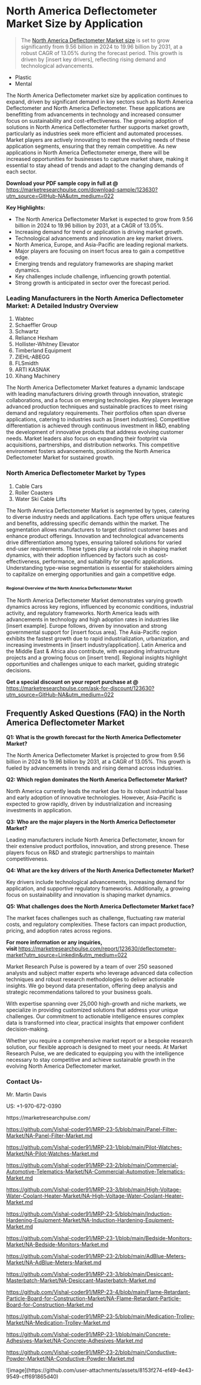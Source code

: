 <h1>North America Deflectometer Market&nbsp;Size by Application</h1><blockquote><p>The <a href="https://marketresearchpulse.com/download-sample/123630?utm_source=GitHub-NA&amp;utm_medium=022">North America Deflectometer Market size</a> is set to grow significantly from 9.56 billion in 2024 to 19.96 billion by 2031, at a robust CAGR of 13.05% during the forecast period. This growth is driven by [insert key drivers], reflecting rising demand and technological advancements.</p></blockquote><ul><li>Plastic <li> Mental</li></ul><p>The North America Deflectometer market size by application continues to expand, driven by significant demand in key sectors such as North America Deflectometer and North America Deflectometer. These applications are benefitting from advancements in technology and increased consumer focus on sustainability and cost-effectiveness. The growing adoption of solutions in North America Deflectometer further supports market growth, particularly as industries seek more efficient and automated processes. Market players are actively innovating to meet the evolving needs of these application segments, ensuring that they remain competitive. As new applications in North America Deflectometer emerge, there will be increased opportunities for businesses to capture market share, making it essential to stay ahead of trends and adapt to the changing demands of each sector.</p><p><strong>Download your PDF sample copy in full at @ </strong><a href="https://marketresearchpulse.com/download-sample/123630?utm_source=GitHub-NA&amp;utm_medium=022">https://marketresearchpulse.com/download-sample/123630?utm_source=GitHub-NA&amp;utm_medium=022</a></p><p><strong>Key Highlights: </strong></p><ul><li>The North America Deflectometer Market is expected to grow from 9.56 billion in 2024 to 19.96 billion by 2031, at a CAGR of 13.05%.</li><li>Increasing demand for trend or application is driving market growth.</li><li>Technological advancements and innovation are key market drivers.</li><li>North America, Europe, and Asia-Pacific are leading regional markets.</li><li>Major players are focusing on insert focus area to gain a competitive edge.</li><li>Emerging trends and regulatory frameworks are shaping market dynamics.</li><li>Key challenges include challenge, influencing growth potential.</li><li>Strong growth is anticipated in sector over the forecast period.</li></ul><h3>Leading Manufacturers in the North America Deflectometer Market: A Detailed Industry Overview</h3><ol><li>Wabtec</li><li>Schaeffler Group</li><li>Schwartz</li><li>Reliance Hexham</li><li>Hollister-Whitney Elevator</li><li>Timberland Equipment</li><li>ZIEHL-ABEGG</li><li>FLSmidth</li><li>ARTI KASNAK</li><li>Xihang Machinery</li></ol><div class="flex max-w-full flex-col flex-grow"><div class="min-h-8 text-message flex w-full flex-col items-end gap-2 whitespace-normal break-words [.text-message+&amp;]:mt-5" dir="auto" data-message-author-role="assistant" data-message-id="fd8432e4-4910-450d-b182-61b7bfb0a01f" data-message-model-slug="gpt-4o"><div class="flex w-full flex-col gap-1 empty:hidden first:pt-[3px]"><div class="markdown prose w-full break-words dark:prose-invert light"><p>The North America Deflectometer Market features a dynamic landscape with leading manufacturers driving growth through innovation, strategic collaborations, and a focus on emerging technologies. Key players leverage advanced production techniques and sustainable practices to meet rising demand and regulatory requirements. Their portfolios often span diverse applications, catering to industries such as [insert industries]. Competitive differentiation is achieved through continuous investment in R&amp;D, enabling the development of innovative products that address evolving customer needs. Market leaders also focus on expanding their footprint via acquisitions, partnerships, and distribution networks. This competitive environment fosters advancements, positioning the North America Deflectometer Market for sustained growth.</p></div></div></div></div><h3>North America Deflectometer Market by Types</h3><ol><li>Cable Cars <li> Roller Coasters <li> Water Ski Cable Lifts</li></ol><div class="flex max-w-full flex-col flex-grow"><div class="min-h-8 text-message flex w-full flex-col items-end gap-2 whitespace-normal break-words [.text-message+&amp;]:mt-5" dir="auto" data-message-author-role="assistant" data-message-id="084470be-0bb7-4664-bddf-5156b4f41249" data-message-model-slug="gpt-4o-mini"><div class="flex w-full flex-col gap-1 empty:hidden first:pt-[3px]"><div class="markdown prose w-full break-words dark:prose-invert light"><p>The North America Deflectometer Market is segmented by types, catering to diverse industry needs and applications. Each type offers unique features and benefits, addressing specific demands within the market. The segmentation allows manufacturers to target distinct customer bases and enhance product offerings. Innovation and technological advancements drive differentiation among types, ensuring tailored solutions for varied end-user requirements. These types play a pivotal role in shaping market dynamics, with their adoption influenced by factors such as cost-effectiveness, performance, and suitability for specific applications. Understanding type-wise segmentation is essential for stakeholders aiming to capitalize on emerging opportunities and gain a competitive edge.</p></div></div></div></div><h3><span style="font-size: 11px;">Regional Overview of the North America Deflectometer Market</span></h3><div class="flex max-w-full flex-col flex-grow"><div class="min-h-8 text-message flex w-full flex-col items-end gap-2 whitespace-normal break-words [.text-message+&amp;]:mt-5" dir="auto" data-message-author-role="assistant" data-message-id="e9038762-ce64-4e30-91c9-9bd413514231" data-message-model-slug="gpt-4o-mini"><div class="flex w-full flex-col gap-1 empty:hidden first:pt-[3px]"><div class="markdown prose w-full break-words dark:prose-invert light"><p>The North America Deflectometer Market demonstrates varying growth dynamics across key regions, influenced by economic conditions, industrial activity, and regulatory frameworks. North America leads with advancements in technology and high adoption rates in industries like [insert example]. Europe follows, driven by innovation and strong governmental support for [insert focus area]. The Asia-Pacific region exhibits the fastest growth due to rapid industrialization, urbanization, and increasing investments in [insert industry/application]. Latin America and the Middle East &amp; Africa also contribute, with expanding infrastructure projects and a growing focus on [insert trend]. Regional insights highlight opportunities and challenges unique to each market, guiding strategic decisions.</p></div></div></div></div><p><strong>Get a special discount on your report purchase at @ </strong><a href="https://marketresearchpulse.com/ask-for-discount/123630?utm_source=GitHub-NA&amp;utm_medium=022">https://marketresearchpulse.com/ask-for-discount/123630?utm_source=GitHub-NA&amp;utm_medium=022</a></p><h2>Frequently Asked Questions (FAQ) in the North America Deflectometer Market</h2><p><strong>Q1: What is the growth forecast for the North America Deflectometer Market?</strong></p><p>The North America Deflectometer Market is projected to grow from 9.56 billion in 2024 to 19.96 billion by 2031, at a CAGR of 13.05%. This growth is fueled by advancements in trends and rising demand across industries.</p><p><strong>Q2: Which region dominates the North America Deflectometer Market?</strong></p><p>North America currently leads the market due to its robust industrial base and early adoption of innovative technologies. However, Asia-Pacific is expected to grow rapidly, driven by industrialization and increasing investments in application.</p><p><strong>Q3: Who are the major players in the North America Deflectometer Market?</strong></p><p>Leading manufacturers include North America Deflectometer, known for their extensive product portfolios, innovation, and strong presence. These players focus on R&amp;D and strategic partnerships to maintain competitiveness.</p><p><strong>Q4: What are the key drivers of the North America Deflectometer Market?</strong></p><p>Key drivers include technological advancements, increasing demand for application, and supportive regulatory frameworks. Additionally, a growing focus on sustainability and innovation is shaping market dynamics.</p><p><strong>Q5: What challenges does the North America Deflectometer Market face?</strong></p><p>The market faces challenges such as challenge, fluctuating raw material costs, and regulatory complexities. These factors can impact production, pricing, and adoption rates across regions.</p><p><strong>For more information or any inquiries, visit&nbsp;</strong><a href="https://marketresearchpulse.com/report/123630/deflectometer-market?utm_source=Linkedin&utm_medium=022">https://marketresearchpulse.com/report/123630/deflectometer-market?utm_source=Linkedin&utm_medium=022</a></p><p>Market Research Pulse is powered by a team of over 250 seasoned analysts and subject matter experts who leverage advanced data collection techniques and robust research methodologies to deliver actionable insights. We go beyond data presentation, offering deep analysis and strategic recommendations tailored to your business goals.</p><p>With expertise spanning over 25,000 high-growth and niche markets, we specialize in providing customized solutions that address your unique challenges. Our commitment to actionable intelligence ensures complex data is transformed into clear, practical insights that empower confident decision-making.</p><p>Whether you require a comprehensive market report or a bespoke research solution, our flexible approach is designed to meet your needs. At Market Research Pulse, we are dedicated to equipping you with the intelligence necessary to stay competitive and achieve sustainable growth in the evolving North America Deflectometer market.</p><h3><strong>Contact Us-</strong></h3><p>Mr. Martin Davis</p><p>US: +1-970-672-0390</p><p>https://marketresearchpulse.com/</p><p><a href="https://github.com/Vishal-coder91/MRP-23-5/blob/main/Panel-Filter-Market/NA-Panel-Filter-Market.md">https://github.com/Vishal-coder91/MRP-23-5/blob/main/Panel-Filter-Market/NA-Panel-Filter-Market.md</a></p><p><a href="https://github.com/Vishal-coder91/MRP-23-1/blob/main/Pilot-Watches-Market/NA-Pilot-Watches-Market.md">https://github.com/Vishal-coder91/MRP-23-1/blob/main/Pilot-Watches-Market/NA-Pilot-Watches-Market.md</a></p><p><a href="https://github.com/Vishal-coder91/MRP-23-2/blob/main/Commercial-Automotive-Telematics-Market/NA-Commercial-Automotive-Telematics-Market.md">https://github.com/Vishal-coder91/MRP-23-2/blob/main/Commercial-Automotive-Telematics-Market/NA-Commercial-Automotive-Telematics-Market.md</a></p><p><a href="https://github.com/Vishal-coder91/MRP-23-3/blob/main/High-Voltage-Water-Coolant-Heater-Market/NA-High-Voltage-Water-Coolant-Heater-Market.md">https://github.com/Vishal-coder91/MRP-23-3/blob/main/High-Voltage-Water-Coolant-Heater-Market/NA-High-Voltage-Water-Coolant-Heater-Market.md</a></p><p><a href="https://github.com/Vishal-coder91/MRP-23-5/blob/main/Induction-Hardening-Equipment-Market/NA-Induction-Hardening-Equipment-Market.md">https://github.com/Vishal-coder91/MRP-23-5/blob/main/Induction-Hardening-Equipment-Market/NA-Induction-Hardening-Equipment-Market.md</a></p><p><a href="https://github.com/Vishal-coder91/MRP-23-1/blob/main/Bedside-Monitors-Market/NA-Bedside-Monitors-Market.md">https://github.com/Vishal-coder91/MRP-23-1/blob/main/Bedside-Monitors-Market/NA-Bedside-Monitors-Market.md</a></p><p><a href="https://github.com/Vishal-coder91/MRP-23-2/blob/main/AdBlue-Meters-Market/NA-AdBlue-Meters-Market.md">https://github.com/Vishal-coder91/MRP-23-2/blob/main/AdBlue-Meters-Market/NA-AdBlue-Meters-Market.md</a></p><p><a href="https://github.com/Vishal-coder91/MRP-23-3/blob/main/Desiccant-Masterbatch-Market/NA-Desiccant-Masterbatch-Market.md">https://github.com/Vishal-coder91/MRP-23-3/blob/main/Desiccant-Masterbatch-Market/NA-Desiccant-Masterbatch-Market.md</a></p><p><a href="https://github.com/Vishal-coder91/MRP-23-4/blob/main/Flame-Retardant-Particle-Board-for-Construction-Market/NA-Flame-Retardant-Particle-Board-for-Construction-Market.md">https://github.com/Vishal-coder91/MRP-23-4/blob/main/Flame-Retardant-Particle-Board-for-Construction-Market/NA-Flame-Retardant-Particle-Board-for-Construction-Market.md</a></p><p><a href="https://github.com/Vishal-coder91/MRP-23-5/blob/main/Medication-Trolley-Market/NA-Medication-Trolley-Market.md">https://github.com/Vishal-coder91/MRP-23-5/blob/main/Medication-Trolley-Market/NA-Medication-Trolley-Market.md</a></p><p><a href="https://github.com/Vishal-coder91/MRP-23-1/blob/main/Concrete-Adhesives-Market/NA-Concrete-Adhesives-Market.md">https://github.com/Vishal-coder91/MRP-23-1/blob/main/Concrete-Adhesives-Market/NA-Concrete-Adhesives-Market.md</a></p><p><a href="https://github.com/Vishal-coder91/MRP-23-2/blob/main/Conductive-Powder-Market/NA-Conductive-Powder-Market.md">https://github.com/Vishal-coder91/MRP-23-2/blob/main/Conductive-Powder-Market/NA-Conductive-Powder-Market.md</a></p>
![image](https://github.com/user-attachments/assets/8153f274-ef49-4e43-9549-cff691865d40)
